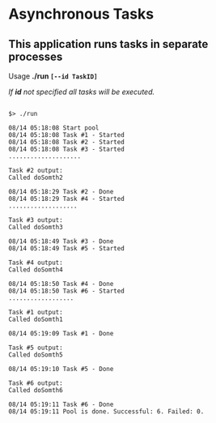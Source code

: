# Asynchronous Tasks #
## This application runs tasks in separate processes ##


Usage **./run `[--id TaskID]`**

_If **id** not specified all tasks will be executed._

```

$> ./run

08/14 05:18:08 Start pool
08/14 05:18:08 Task #1 - Started
08/14 05:18:08 Task #2 - Started
08/14 05:18:08 Task #3 - Started
....................

Task #2 output:
Called doSomth2

08/14 05:18:29 Task #2 - Done
08/14 05:18:29 Task #4 - Started
...................

Task #3 output:
Called doSomth3

08/14 05:18:49 Task #3 - Done
08/14 05:18:49 Task #5 - Started

Task #4 output:
Called doSomth4

08/14 05:18:50 Task #4 - Done
08/14 05:18:50 Task #6 - Started
..................

Task #1 output:
Called doSomth1

08/14 05:19:09 Task #1 - Done

Task #5 output:
Called doSomth5

08/14 05:19:10 Task #5 - Done

Task #6 output:
Called doSomth6

08/14 05:19:11 Task #6 - Done
08/14 05:19:11 Pool is done. Successful: 6. Failed: 0.
```